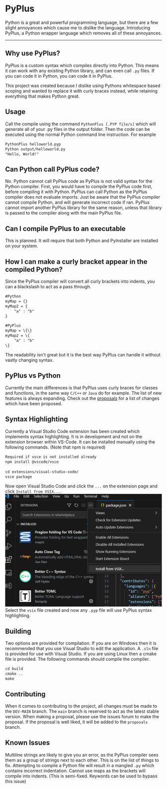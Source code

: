 # PyPlus
Python is a great and powerful programming language, but there are a few slight annoyances which cause me to dislike the language.
Introducing PyPlus, a Python wrapper language which removes all of these annoyances.
***
## Why use PyPlus?
PyPlus is a custom syntax which compiles directly into Python. This means it can work with any existing Python library, and can even call `.py` files. If you can code it in Python, you can code it in PyPlus.

This project was created because I dislike using Pythons whitespace based scoping and wanted to replace it with curly braces instead, while retaining everything that makes Python great.

## Usage
Call the compile using the command `PythonPlus [.PYP file/s]` which will generate all of your .py files in the output folder. Then the code can be executed using the normal Python command line instruction.
For example
```
PythonPlus helloworld.pyp
Python output/helloworld.py
"Hello, World!"
```

## Can Python call PyPlus code?
No. Python cannot call PyPlus code as PyPlus is not valid syntax for the Python compiler. First, you would have to compile the PyPlus code first, before compiling it with Python.
PyPlus can call Python as the PyPlus compiler does not evaluate imports. Just be aware that the PyPlus compiler cannot compile Python, and will generate incorrect code if ran. PyPlus cannot import another PyPlus library for the same reason, unless that library is passed to the compiler along with the main PyPlus file.

## Can I compile PyPlus to an executable
This is planned. It will require that both Python and PyInstaller are installed on your system.

## How I can make a curly bracket appear in the compiled Python?
Since the PyPlus compiler will convert all curly brackets into indents, you can a blackslash to act as a pass through.
```
#Python
myMap = {}
myMap2 = {
    "a" : "b"
}
```
```
#PyPlus
myMap = \{\}
myMap2 = \{
    "a" : "b"
\}
```
The readability isn't great but it is the best way PyPlus can handle it without vastly changing syntax.

## PyPlus vs Python
Currently the main differences is that PyPlus uses curly braces for classes and functions, in the same way `C/C++` or `Java` do for example.
The list of new features is always expanding. Check out the [proposals](https://github.com/SYXZyt/PyPlusC/tree/main/Proposals) for a list of changes which have been proposed.

## Syntax Highlighting
Currently a Visual Studio Code extension has been created which implements syntax highlighting. It is in development and not on the extension browser within VS-Code. It can be installed manually using the following commands. (Note that npm is required)
```
Required if vsce is not installed already
npm install @vscode/vsce

cd extensions/visual-studio-code/
vsce package
```

Now open Visual Studio Code and click the `...` on the extension page and click `Install from VSIX...`.
![Install from VSIX...](https://github.com/SYXZyt/PyPlusC/blob/main/docs/images/extensions/vs-code/install_vsix.png?raw=true "Image showing the Install from VSIX option")
Select the `vsix` file created and now any `.pyp` file will use PyPlus syntax highlighting.

## Building
Two options are provided for compilation. If you are on Windows then it is recommended that you use Visual Studio to edit the application. A `.sln` file is provided for use with Visual Studio.
If you are using Linux then a cmake file is provided. The following commands should compile the compiler.
```
cd build
cmake ..
make
```

## Contributing
When it comes to contributing to the project, all changes must be made to the `DEV-MAIN` branch. The `main` branch is reserved to act as the latest stable version. When making a proposal, please use the issues forum to make the proposal. If the proposal is well liked, it will be added to the `proposals` branch.

## Known Issues
Multiline strings are likely to give you an error, as the PyPlus compiler sees them as a group of strings next to each other. This is on the list of things to fix.
Attempting to compile a Python file will result in a mangled `.py` which contains incorrect indentation.
Cannot use maps as the brackets will compile into indents. (This is semi-fixed. Keywords can be used to bypass this issue)
